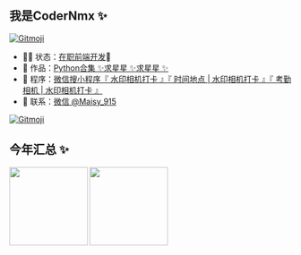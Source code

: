 ## 我是CoderNmx ✨
<a href="https://gitmoji.dev">
  <img src="https://img.shields.io/badge/gitmoji-%20😜%20😍-FFDD67.svg?style=flat-square" alt="Gitmoji">
</a>

<!--- 🐧 👬-->
- 👨‍💻 状态：<a href="" target="_blank">在职前端开发</a>🐧
- 🏡 作品：<a href="https://github.com/codernmx/pycode" target="_blank">Python合集 ✨</a><a href="https://github.com/codernmx/pycode" target="_blank">求星星 ✨</a><a href="" target="_blank">求星星 ✨</a>
- 🌱 程序：<a href="" target="_blank">微信搜小程序『 水印相机打卡 』『 时间地点 | 水印相机打卡 』『 考勤相机 | 水印相机打卡 』</a>
- 💬 联系：<a href="" target="_blank">微信 @Maisy_915</a>
<a href="https://gitmoji.dev">
  <img src="https://img.shields.io/badge/gitmoji-%20😜%20😍-FFDD67.svg?style=flat-square" alt="Gitmoji">
</a>

## 今年汇总 ✨

<!---<img align="" height="137px" src="https://github-readme-stats.vercel.app/api?username=codernmx&hide_title=true&hide_border=true&show_icons=true&include_all_commits=true&line_height=21&bg_color=0,EC6C6C,FFD479,FFFC79,73FA79&theme=graywhite&locale=cn" />
-->
<img align="left" height="140px" src="https://github-readme-stats.vercel.app/api?username=codernmx&show_icons=true&icon_color=CE1D2D&text_color=718096&bg_color=ffffff&hide_title=true" />

<img align="left" height="140px" src="https://github-readme-stats.vercel.app/api/top-langs/?username=codernmx&hide_title=true&layout=compact&locale=cn" />

